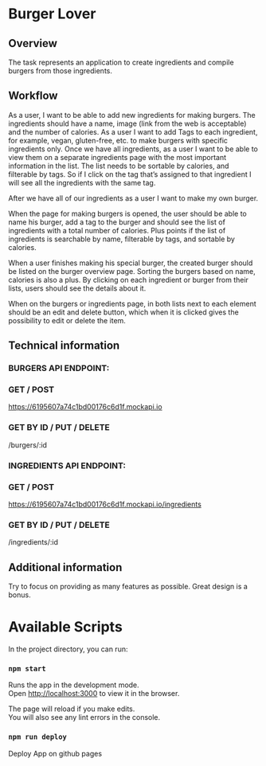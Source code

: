 # Burger Lover

## Overview

The task represents an application to create ingredients and compile burgers from those ingredients.

## Workflow

As a user, I want to be able to add new ingredients for making burgers. The ingredients should have a name, image (link from the web is acceptable) and the number of calories. As a user I want to add Tags to each ingredient, for example, vegan, gluten-free, etc. to make burgers with specific ingredients only.
Once we have all ingredients, as a user I want to be able to view them on a separate ingredients page with the most important information in the list. The list needs to be sortable by calories, and filterable by tags. So if I click on the tag that’s assigned to that ingredient I will see all the ingredients with the same tag.

After we have all of our ingredients as a user I want to make my own burger.

When the page for making burgers is opened, the user should be able to name his burger, add a tag to the burger and should see the list of ingredients with a total number of calories. Plus points if the list of ingredients is searchable by name, filterable by tags, and sortable by calories.

When a user finishes making his special burger, the created burger should be listed on the burger overview page. Sorting the burgers based on name, calories is also a plus.
By clicking on each ingredient or burger from their lists, users should see the details about it.

When on the burgers or ingredients page, in both lists next to each element should be an edit and delete button, which when it is clicked gives the possibility to edit or delete the item.

## Technical information

### BURGERS API ENDPOINT:

### GET / POST

https://6195607a74c1bd00176c6d1f.mockapi.io

### GET BY ID / PUT / DELETE

/burgers/:id

### INGREDIENTS API ENDPOINT:

### GET / POST

https://6195607a74c1bd00176c6d1f.mockapi.io/ingredients

### GET BY ID / PUT / DELETE

/ingredients/:id

## Additional information

Try to focus on providing as many features as possible. Great design is a bonus.

# Available Scripts

In the project directory, you can run:

### `npm start`

Runs the app in the development mode.\
Open [http://localhost:3000](http://localhost:3000) to view it in the browser.

The page will reload if you make edits.\
You will also see any lint errors in the console.

### `npm run deploy`

Deploy App on github pages
